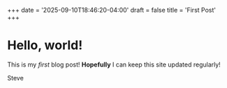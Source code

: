 +++
date = '2025-09-10T18:46:20-04:00'
draft = false
title = 'First Post'
+++

# Hello, world!

This is my *first* blog post! **Hopefully** I can keep this site updated regularly!

Steve